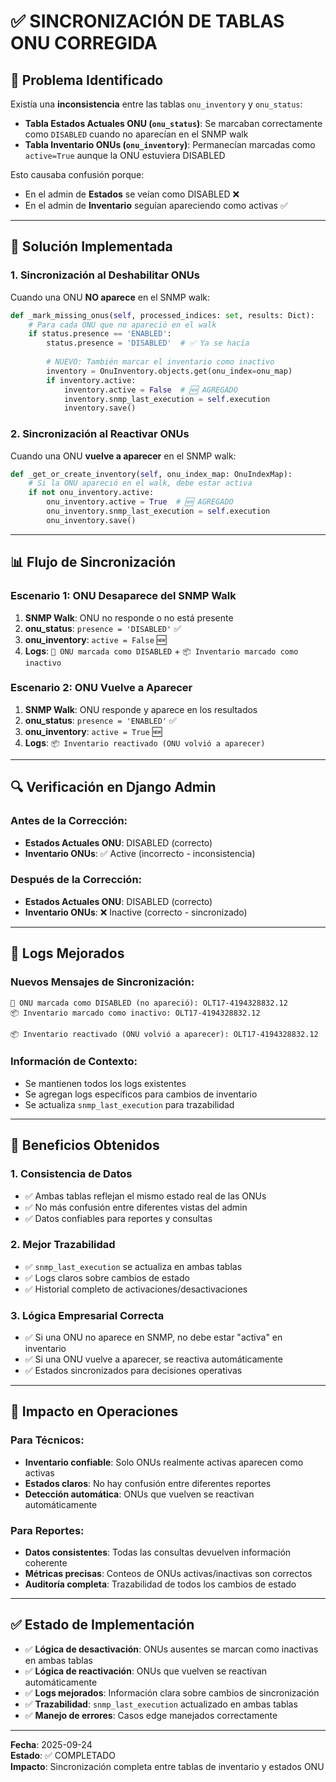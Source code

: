 # ✅ SINCRONIZACIÓN DE TABLAS ONU CORREGIDA

## 🎯 **Problema Identificado**

Existía una **inconsistencia** entre las tablas `onu_inventory` y `onu_status`:

- **Tabla Estados Actuales ONU (`onu_status`)**: Se marcaban correctamente como `DISABLED` cuando no aparecían en el SNMP walk
- **Tabla Inventario ONUs (`onu_inventory`)**: Permanecían marcadas como `active=True` aunque la ONU estuviera DISABLED

Esto causaba confusión porque:
- En el admin de **Estados** se veían como DISABLED ❌
- En el admin de **Inventario** seguían apareciendo como activas ✅

---

## 🔧 **Solución Implementada**

### **1. Sincronización al Deshabilitar ONUs**

Cuando una ONU **NO aparece** en el SNMP walk:

```python
def _mark_missing_onus(self, processed_indices: set, results: Dict):
    # Para cada ONU que no apareció en el walk
    if status.presence == 'ENABLED':
        status.presence = 'DISABLED'  # ✅ Ya se hacía
        
        # NUEVO: También marcar el inventario como inactivo
        inventory = OnuInventory.objects.get(onu_index=onu_map)
        if inventory.active:
            inventory.active = False  # 🆕 AGREGADO
            inventory.snmp_last_execution = self.execution
            inventory.save()
```

### **2. Sincronización al Reactivar ONUs**

Cuando una ONU **vuelve a aparecer** en el SNMP walk:

```python
def _get_or_create_inventory(self, onu_index_map: OnuIndexMap):
    # Si la ONU apareció en el walk, debe estar activa
    if not onu_inventory.active:
        onu_inventory.active = True  # 🆕 AGREGADO
        onu_inventory.snmp_last_execution = self.execution
        onu_inventory.save()
```

---

## 📊 **Flujo de Sincronización**

### **Escenario 1: ONU Desaparece del SNMP Walk**
1. **SNMP Walk**: ONU no responde o no está presente
2. **onu_status**: `presence = 'DISABLED'` ✅
3. **onu_inventory**: `active = False` 🆕
4. **Logs**: `🔴 ONU marcada como DISABLED` + `📦 Inventario marcado como inactivo`

### **Escenario 2: ONU Vuelve a Aparecer**
1. **SNMP Walk**: ONU responde y aparece en los resultados
2. **onu_status**: `presence = 'ENABLED'` ✅
3. **onu_inventory**: `active = True` 🆕
4. **Logs**: `📦 Inventario reactivado (ONU volvió a aparecer)`

---

## 🔍 **Verificación en Django Admin**

### **Antes de la Corrección:**
- **Estados Actuales ONU**: DISABLED (correcto)
- **Inventario ONUs**: ✅ Active (incorrecto - inconsistencia)

### **Después de la Corrección:**
- **Estados Actuales ONU**: DISABLED (correcto)
- **Inventario ONUs**: ❌ Inactive (correcto - sincronizado)

---

## 📝 **Logs Mejorados**

### **Nuevos Mensajes de Sincronización:**
```
🔴 ONU marcada como DISABLED (no apareció): OLT17-4194328832.12
📦 Inventario marcado como inactivo: OLT17-4194328832.12

📦 Inventario reactivado (ONU volvió a aparecer): OLT17-4194328832.12
```

### **Información de Contexto:**
- Se mantienen todos los logs existentes
- Se agregan logs específicos para cambios de inventario
- Se actualiza `snmp_last_execution` para trazabilidad

---

## 🚀 **Beneficios Obtenidos**

### **1. Consistencia de Datos**
- ✅ Ambas tablas reflejan el mismo estado real de las ONUs
- ✅ No más confusión entre diferentes vistas del admin
- ✅ Datos confiables para reportes y consultas

### **2. Mejor Trazabilidad**
- ✅ `snmp_last_execution` se actualiza en ambas tablas
- ✅ Logs claros sobre cambios de estado
- ✅ Historial completo de activaciones/desactivaciones

### **3. Lógica Empresarial Correcta**
- ✅ Si una ONU no aparece en SNMP, no debe estar "activa" en inventario
- ✅ Si una ONU vuelve a aparecer, se reactiva automáticamente
- ✅ Estados sincronizados para decisiones operativas

---

## 🔄 **Impacto en Operaciones**

### **Para Técnicos:**
- **Inventario confiable**: Solo ONUs realmente activas aparecen como activas
- **Estados claros**: No hay confusión entre diferentes reportes
- **Detección automática**: ONUs que vuelven se reactivan automáticamente

### **Para Reportes:**
- **Datos consistentes**: Todas las consultas devuelven información coherente
- **Métricas precisas**: Conteos de ONUs activas/inactivas son correctos
- **Auditoría completa**: Trazabilidad de todos los cambios de estado

---

## ✅ **Estado de Implementación**

- ✅ **Lógica de desactivación**: ONUs ausentes se marcan como inactivas en ambas tablas
- ✅ **Lógica de reactivación**: ONUs que vuelven se reactivan automáticamente
- ✅ **Logs mejorados**: Información clara sobre cambios de sincronización
- ✅ **Trazabilidad**: `snmp_last_execution` actualizado en ambas tablas
- ✅ **Manejo de errores**: Casos edge manejados correctamente

---

**Fecha**: 2025-09-24  
**Estado**: ✅ COMPLETADO  
**Impacto**: Sincronización completa entre tablas de inventario y estados ONU

